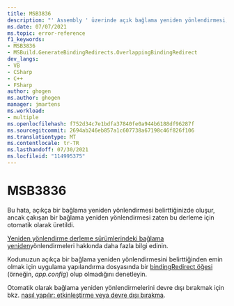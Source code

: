 ```yaml
---
title: MSB3836
description: "' Assembly ' üzerinde açık bağlama yeniden yönlendirmesi, otomatik olarak oluşturulmuş bir bağlama yeniden yönlendirmesi ile çakışıyor. Uygulamayı uygulama yapılandırma dosyasından kaldırmayı veya yeniden oluşturulan bağlama yeniden yönlendirmelerini devre dışı bırakmayı düşünün. Derleme, ' Binding-redirect ' ile değiştirilir."
ms.date: 07/07/2021
ms.topic: error-reference
f1_keywords:
- MSB3836
- MSBuild.GenerateBindingRedirects.OverlappingBindingRedirect
dev_langs:
- VB
- CSharp
- C++
- FSharp
author: ghogen
ms.author: ghogen
manager: jmartens
ms.workload:
- multiple
ms.openlocfilehash: f752d34c7e1bdfa37840fe0a944b6188df96287f
ms.sourcegitcommit: 2694ab246eb857a1c607738a67198c46f826f106
ms.translationtype: MT
ms.contentlocale: tr-TR
ms.lasthandoff: 07/30/2021
ms.locfileid: "114995375"
---
```

# <a name="msb3836"></a>MSB3836

Bu hata, açıkça bir bağlama yeniden yönlendirmesi belirttiğinizde oluşur, ancak çakışan bir bağlama yeniden yönlendirmesi zaten bu derleme için otomatik olarak üretildi.

[Yeniden yönlendirme derleme sürümlerindeki bağlama yeniden](/dotnet/framework/configure-apps/redirect-assembly-versions)yönlendirmeleri hakkında daha fazla bilgi edinin.

Kodunuzun açıkça bir bağlama yeniden yönlendirmesini belirttiğinden emin olmak için uygulama yapılandırma dosyasında bir [bindingRedirect öğesi](/dotnet/framework/configure-apps/file-schema/runtime/bindingredirect-element) (örneğin, *app.config*) olup olmadığını denetleyin.

Otomatik olarak bağlama yeniden yönlendirmelerini devre dışı bırakmak için bkz. [nasıl yapılır: etkinleştirme veya devre dışı bırakma](/dotnet/framework/configure-apps/how-to-enable-and-disable-automatic-binding-redirection).
